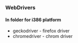 ### WebDrivers
#### In folder for **i386** platform
- geckodriver - firefox driver
- chromedriver - chrom driver
